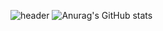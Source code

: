 ![header](https://capsule-render.vercel.app/api?type=Cylinder&color=#3ea055&text=복자네잡초밭)
![Anurag's GitHub stats](https://github-readme-stats.vercel.app/api?username=KOREAMANDOO&show_icons=true&theme=radical)
